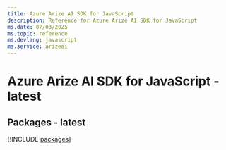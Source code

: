 ```yaml
---
title: Azure Arize AI SDK for JavaScript
description: Reference for Azure Arize AI SDK for JavaScript
ms.date: 07/03/2025
ms.topic: reference
ms.devlang: javascript
ms.service: arizeai
---
```

# Azure Arize AI SDK for JavaScript - latest
## Packages - latest
[!INCLUDE [packages](arize-ai-index.md)]